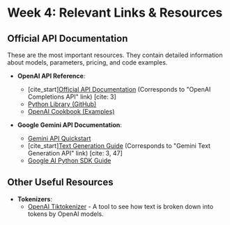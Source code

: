 # Week 4: Relevant Links & Resources

## Official API Documentation

These are the most important resources. They contain detailed information about models, parameters, pricing, and code examples.

* **OpenAI API Reference**:
    * [cite_start][Official API Documentation](https://platform.openai.com/docs/api-reference) (Corresponds to "OpenAI Completions API" link) [cite: 3]
    * [Python Library (GitHub)](https://github.com/openai/openai-python)
    * [OpenAI Cookbook (Examples)](https://github.com/openai/openai-cookbook)

* **Google Gemini API Documentation**:
    * [Gemini API Quickstart](https://ai.google.dev/gemini-api/docs/quickstart)
    * [cite_start][Text Generation Guide](https://ai.google.dev/gemini-api/docs/text-generation) (Corresponds to "Gemini Text Generation API" link) [cite: 3, 47]
    * [Google AI Python SDK Guide](https://ai.google.dev/gemini-api/docs/get-started/python)

## Other Useful Resources

* **Tokenizers**:
    * [OpenAI Tiktokenizer](https://platform.openai.com/tokenizer) - A tool to see how text is broken down into tokens by OpenAI models.
